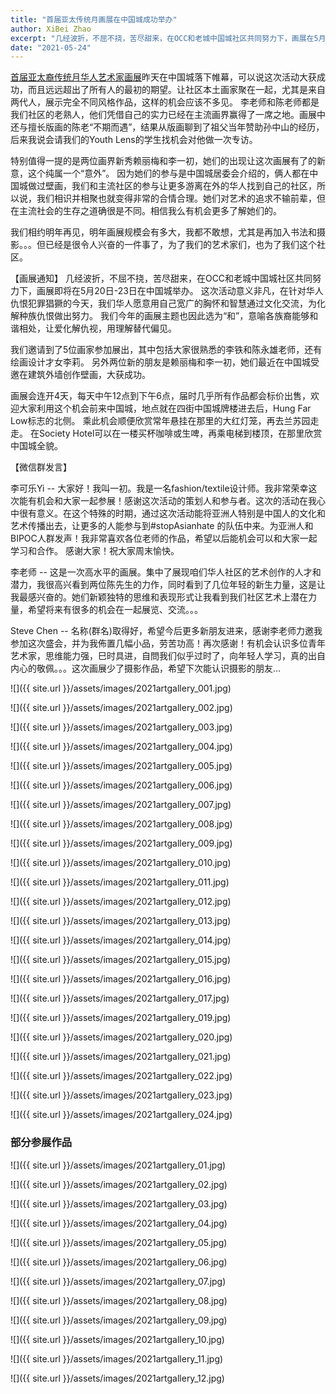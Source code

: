 ```yaml
---
title: "首届亚太传统月画展在中国城成功举办"
author: XiBei Zhao
excerpt: "几经波折，不屈不挠，苦尽甜来，在OCC和老城中国城社区共同努力下，画展在5月20日-23日在中国城成功举办。 这次活动意义非凡，在针对华人仇恨犯罪猖獗的今天，我们华人愿意用自己宽广的胸怀和智慧通过文化交流，为化解种族仇恨做出努力。 我们今年的画展主题也因此选为“和”，意喻各族裔能够和谐相处，让爱化解仇视，用理解替代偏见。"
date: "2021-05-24"
---
```


[首届亚太裔传统月华人艺术家画展](https://pdxchinese.org/artexhibit/)昨天在中国城落下帷幕，可以说这次活动大获成功，而且远远超出了所有人的最初的期望。让社区本土画家聚在一起，尤其是来自两代人，展示完全不同风格作品，这样的机会应该不多见。 李老师和陈老师都是我们社区的老熟人，他们凭借自己的实力已经在主流画界赢得了一席之地。画展中还与擅长版画的陈老“不期而遇”，结果从版画聊到了祖父当年赞助孙中山的经历，后来我说会请我们的Youth Lens的学生找机会对他做一次专访。

特别值得一提的是两位画界新秀赖丽梅和李一初，她们的出现让这次画展有了的新意，这个纯属一个“意外”。 因为她们的参与是中国城居委会介绍的，俩人都在中国城做过壁画，我们和主流社区的参与让更多游离在外的华人找到自己的社区，所以说，我们相识并相聚也就变得非常的合情合理。她们对艺术的追求不输前辈，但在主流社会的生存之道确很是不同。相信我么有机会更多了解她们的。

我们相约明年再见，明年画展规模会有多大，我都不敢想，尤其是再加入书法和摄影。。。但已经是很令人兴奋的一件事了，为了我们的艺术家们，也为了我们这个社区。

【画展通知】 几经波折，不屈不挠，苦尽甜来，在OCC和老城中国城社区共同努力下，画展即将在5月20日-23日在中国城举办。 这次活动意义非凡，在针对华人仇恨犯罪猖獗的今天，我们华人愿意用自己宽广的胸怀和智慧通过文化交流，为化解种族仇恨做出努力。 我们今年的画展主题也因此选为“和”，意喻各族裔能够和谐相处，让爱化解仇视，用理解替代偏见。

我们邀请到了5位画家参加展出，其中包括大家很熟悉的李铁和陈永雄老师，还有绘画设计才女李莉。 另外两位新的朋友是赖丽梅和李一初，她们最近在中国城受邀在建筑外墙创作壁画，大获成功。

画展会连开4天，每天中午12点到下午6点，届时几乎所有作品都会标价出售，欢迎大家利用这个机会前来中国城，地点就在四街中国城牌楼进去后，Hung Far Low标志的北侧。 乘此机会顺便欣赏常年悬挂在那里的大红灯笼，再去兰苏园走走。 在Society Hotel可以在一楼买杯咖啡或生啤，再乘电梯到楼顶，在那里欣赏中国城全貌。

【微信群发言】

李可乐Yi -- 大家好！我叫一初。我是一名fashion/textile设计师。我非常荣幸这次能有机会和大家一起参展！感谢这次活动的策划人和参与者。这次的活动在我心中很有意义。在这个特殊的时期，通过这次活动能将亚洲人特别是中国人的文化和艺术传播出去，让更多的人能参与到#stopAsianhate 的队伍中来。为亚洲人和BIPOC人群发声！我非常喜欢各位老师的作品，希望以后能机会可以和大家一起学习和合作。️ 感谢大家！祝大家周末愉快。

李老师 -- 这是一次高水平的画展。集中了展现咱们华人社区的艺术创作的人才和潜力，我很高兴看到两位陈先生的力作，同时看到了几位年轻的新生力量，这是让我最感兴奋的。她们新颖独特的思维和表现形式让我看到我们社区艺术上潜在力量，希望将来有很多的机会在一起展览、交流。。。

Steve Chen -- 名称(群名)取得好，希望今后更多新朋友进来，感谢李老师力邀我参加这次盛会，并为我佈置几幅小品，劳苦功高！再次感谢！有机会认识多位青年艺术家，思维能力强，巳时具进，自問我们似乎过时了，向年轻人学习，真的出自内心的敬佩。。。这次画展少了摄影作品，希望下次能认识摄影的朋友…

![]({{ site.url }}/assets/images/2021artgallery_001.jpg)

![]({{ site.url }}/assets/images/2021artgallery_002.jpg)

![]({{ site.url }}/assets/images/2021artgallery_003.jpg)

![]({{ site.url }}/assets/images/2021artgallery_004.jpg)

![]({{ site.url }}/assets/images/2021artgallery_005.jpg)

![]({{ site.url }}/assets/images/2021artgallery_006.jpg)

![]({{ site.url }}/assets/images/2021artgallery_007.jpg)

![]({{ site.url }}/assets/images/2021artgallery_008.jpg)

![]({{ site.url }}/assets/images/2021artgallery_009.jpg)

![]({{ site.url }}/assets/images/2021artgallery_010.jpg)

![]({{ site.url }}/assets/images/2021artgallery_011.jpg)

![]({{ site.url }}/assets/images/2021artgallery_012.jpg)

![]({{ site.url }}/assets/images/2021artgallery_013.jpg)

![]({{ site.url }}/assets/images/2021artgallery_014.jpg)

![]({{ site.url }}/assets/images/2021artgallery_015.jpg)

![]({{ site.url }}/assets/images/2021artgallery_016.jpg)

![]({{ site.url }}/assets/images/2021artgallery_017.jpg)

![]({{ site.url }}/assets/images/2021artgallery_019.jpg)

![]({{ site.url }}/assets/images/2021artgallery_020.jpg)

![]({{ site.url }}/assets/images/2021artgallery_021.jpg)

![]({{ site.url }}/assets/images/2021artgallery_022.jpg)

![]({{ site.url }}/assets/images/2021artgallery_023.jpg)

![]({{ site.url }}/assets/images/2021artgallery_024.jpg)

### 部分参展作品

![]({{ site.url }}/assets/images/2021artgallery_01.jpg)

![]({{ site.url }}/assets/images/2021artgallery_02.jpg)

![]({{ site.url }}/assets/images/2021artgallery_03.jpg)

![]({{ site.url }}/assets/images/2021artgallery_04.jpg)

![]({{ site.url }}/assets/images/2021artgallery_05.jpg)

![]({{ site.url }}/assets/images/2021artgallery_06.jpg)

![]({{ site.url }}/assets/images/2021artgallery_07.jpg)

![]({{ site.url }}/assets/images/2021artgallery_08.jpg)

![]({{ site.url }}/assets/images/2021artgallery_09.jpg)

![]({{ site.url }}/assets/images/2021artgallery_10.jpg)

![]({{ site.url }}/assets/images/2021artgallery_11.jpg)

![]({{ site.url }}/assets/images/2021artgallery_12.jpg)

